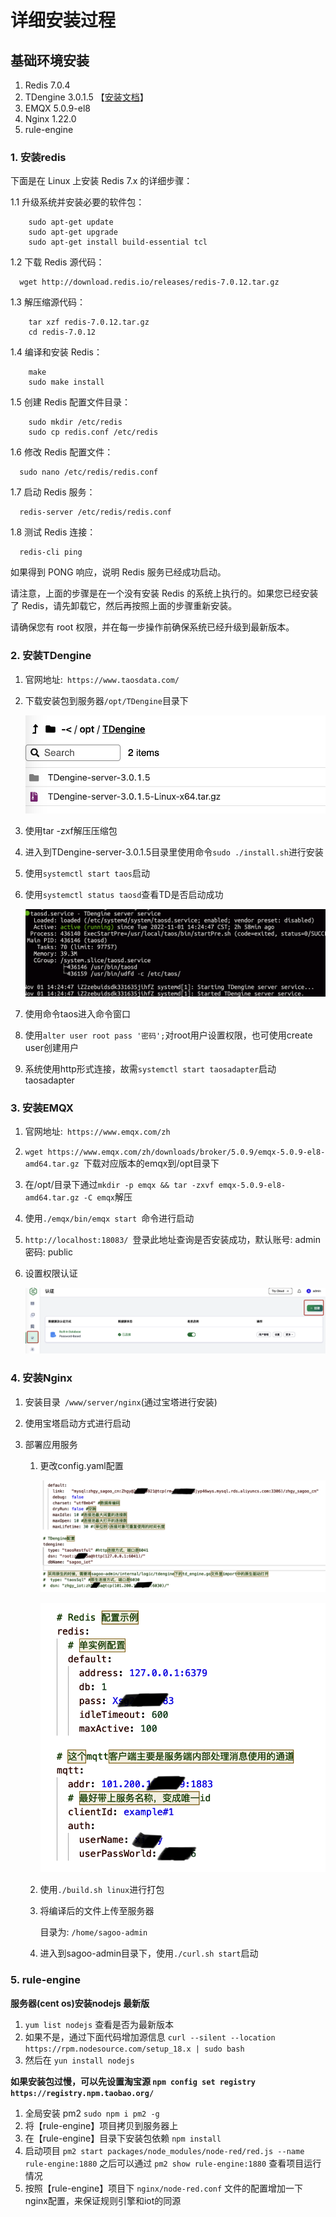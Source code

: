 
# 详细安装过程

## 基础环境安装

1. Redis 7.0.4
2. TDengine 3.0.1.5 【[安装文档](https://docs.taosdata.com/get-started/package/)】
3. EMQX 5.0.9-el8
4. Nginx 1.22.0
5. rule-engine

### 1. 安装redis

下面是在 Linux 上安装 Redis 7.x 的详细步骤：

1.1 升级系统并安装必要的软件包：

```shell
    sudo apt-get update
    sudo apt-get upgrade
    sudo apt-get install build-essential tcl
```


1.2 下载 Redis 源代码：

```shell
  wget http://download.redis.io/releases/redis-7.0.12.tar.gz

```


1.3 解压缩源代码：

```shell
    tar xzf redis-7.0.12.tar.gz
    cd redis-7.0.12
```


1.4 编译和安装 Redis：
```shell
    make
    sudo make install
```

1.5 创建 Redis 配置文件目录：

```shell
    sudo mkdir /etc/redis
    sudo cp redis.conf /etc/redis
```

1.6 修改 Redis 配置文件：

```shell
  sudo nano /etc/redis/redis.conf

```
1.7 启动 Redis 服务：
```shell
  redis-server /etc/redis/redis.conf

```
1.8 测试 Redis 连接：

```shell
  redis-cli ping

```

如果得到 PONG 响应，说明 Redis 服务已经成功启动。

请注意，上面的步骤是在一个没有安装 Redis 的系统上执行的。如果您已经安装了 Redis，请先卸载它，然后再按照上面的步骤重新安装。

请确保您有 root 权限，并在每一步操作前确保系统已经升级到最新版本。

### 2. 安装TDengine

1. 官网地址:` https://www.taosdata.com/`

2. 下载安装包到服务器`/opt/TDengine`目录下

   ![image-20221101170836289](../../public/imgs/guide/install/image-20221101170836289.png)

3. 使用tar -zxf解压压缩包

4. 进入到TDengine-server-3.0.1.5目录里使用命令`sudo ./install.sh`进行安装

5. 使用`systemctl start taos`启动

6. 使用`systemctl status taosd`查看TD是否启动成功

   ![image-20221101172357637](../../public/imgs/guide/install/image-20221101172357637.png)

7. 使用命令taos进入命令窗口

8. 使用`alter user root pass '密码';`对root用户设置权限，也可使用create user创建用户

9. 系统使用http形式连接，故需`systemctl start taosadapter`启动taosadapter

### 3. 安装EMQX

1. 官网地址:` https://www.emqx.com/zh`

2. `wget https://www.emqx.com/zh/downloads/broker/5.0.9/emqx-5.0.9-el8-amd64.tar.gz `下载对应版本的emqx到/opt目录下

3. 在/opt/目录下通过`mkdir -p emqx && tar -zxvf emqx-5.0.9-el8-amd64.tar.gz -C emqx`解压

4. 使用`./emqx/bin/emqx start `命令进行启动

5. `http://localhost:18083/ `登录此地址查询是否安装成功，默认账号: admin 密码: public

6. 设置权限认证

   ![image-20221101231856257](../../public/imgs/guide/install/image-20221101231856257.png)

### 4.  安装Nginx

1. 安装目录` /www/server/nginx`(通过宝塔进行安装)
2. 使用宝塔启动方式进行启动

1. 部署应用服务

    1. 更改config.yaml配置

       ![image-20221101180600386](../../public/imgs/guide/install/image-20221101180600386.png)

       ![image-20221101180626022](../../public/imgs/guide/install/image-20221101180626022.png)

    2. 使用`./build.sh linux`进行打包

    3. 将编译后的文件上传至服务器

       目录为: `/home/sagoo-admin`

    4. 进入到sagoo-admin目录下，使用`./curl.sh start`启动

### 5.  rule-engine

**服务器(cent os)安装nodejs 最新版**

1. `yum list nodejs` 查看是否为最新版本
2. 如果不是，通过下面代码增加源信息 `curl --silent --location https://rpm.nodesource.com/setup_18.x | sudo bash`
3. 然后在 `yun install nodejs`

**如果安装包过慢，可以先设置淘宝源  `npm config set registry https://registry.npm.taobao.org/`**

1. 全局安装 pm2 `sudo npm i pm2 -g`
2. 将【rule-engine】项目拷贝到服务器上
3. 在【rule-engine】目录下安装包依赖 `npm install`
4. 启动项目 `pm2 start packages/node_modules/node-red/red.js --name rule-engine:1880`  之后可以通过 `pm2 show rule-engine:1880` 查看项目运行情况
5. 按照【rule-engine】项目下 `nginx/node-red.conf` 文件的配置增加一下nginx配置，来保证规则引擎和iot的同源

